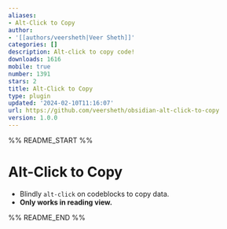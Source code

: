 ```yaml
---
aliases:
- Alt-Click to Copy
author:
- '[[authors/veersheth|Veer Sheth]]'
categories: []
description: Alt-click to copy code!
downloads: 1616
mobile: true
number: 1391
stars: 2
title: Alt-Click to Copy
type: plugin
updated: '2024-02-10T11:16:07'
url: https://github.com/veersheth/obsidian-alt-click-to-copy
version: 1.0.0
---
```


%% README_START %%

# Alt-Click to Copy

- Blindly `alt-click` on codeblocks to copy data. 
- **Only works in reading view.**


%% README_END %%